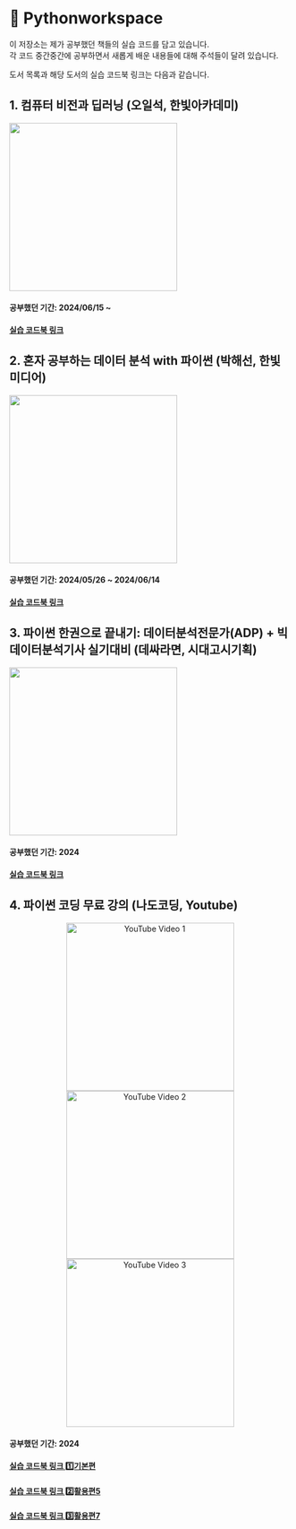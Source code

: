 # 📗 Pythonworkspace

이 저장소는 제가 공부했던 책들의 실습 코드를 담고 있습니다.    
각 코드 중간중간에 공부하면서 새롭게 배운 내용들에 대해 주석들이 달려 있습니다.

도서 목록과 해당 도서의 실습 코드북 링크는 다음과 같습니다.

## 1. 컴퓨터 비전과 딥러닝 (오일석, 한빛아카데미)
<img src="https://contents.kyobobook.co.kr/sih/fit-in/458x0/pdt/9791156645481.jpg" height="300">   

#### 공부했던 기간: 2024/06/15 ~
#### [실습 코드북 링크](CV_DL)


## 2. 혼자 공부하는 데이터 분석 with 파이썬 (박해선, 한빛미디어)
<img src="https://contents.kyobobook.co.kr/sih/fit-in/458x0/pdt/9791169210287.jpg" height="300">   

#### 공부했던 기간: 2024/05/26 ~ 2024/06/14
#### [실습 코드북 링크](Hongong/DA)


## 3. 파이썬 한권으로 끝내기: 데이터분석전문가(ADP) + 빅데이터분석기사 실기대비 (데싸라면, 시대고시기획)
<img src="https://contents.kyobobook.co.kr/sih/fit-in/458x0/pdt/9791138349185.jpg" height="300">   

#### 공부했던 기간: 2024
#### [실습 코드북 링크](ADP_practice)


## 4. 파이썬 코딩 무료 강의 (나도코딩, Youtube)
<p align="center">
  <img src="https://img.youtube.com/vi/kWiCuklohdY/hqdefault.jpg" alt="YouTube Video 1" width="300" />
  <img src="http://img.youtube.com/vi/PjhlUzp_cU0/hqdefault.jpg" alt="YouTube Video 2" width="300" /> 
  <img src="http://img.youtube.com/vi/TNcfJHajqJY/hqdefault.jpg" alt="YouTube Video 3" width="300" />
</p>

#### 공부했던 기간: 2024
#### [실습 코드북 링크 1️⃣기본편](Nado_Coding/0_Basic)
#### [실습 코드북 링크 2️⃣활용편5](Nado_Coding/5_Advanced)
#### [실습 코드북 링크 3️⃣활용편7](Nado_Coding/7_Advanced)

